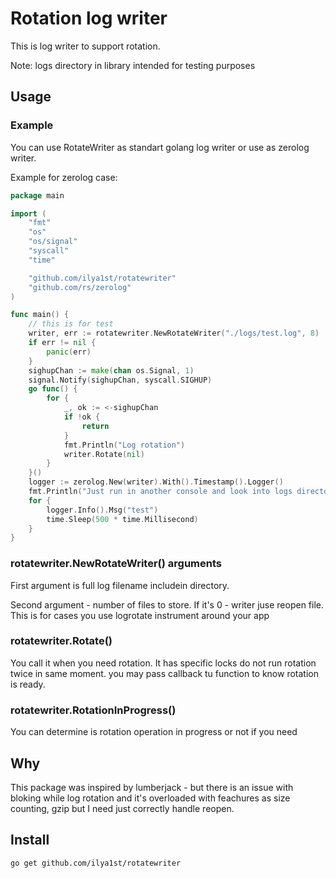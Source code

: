 # Rotation log writer

This is log writer to support rotation.

Note: logs directory in library intended for testing purposes

## Usage


### Example

You can use RotateWriter as standart golang log writer or use as zerolog writer.

Example for zerolog case:

```go
package main

import (
	"fmt"
	"os"
	"os/signal"
	"syscall"
	"time"

	"github.com/ilya1st/rotatewriter"
	"github.com/rs/zerolog"
)

func main() {
    // this is for test
    writer, err := rotatewriter.NewRotateWriter("./logs/test.log", 8)
    if err != nil {
        panic(err)
    }
    sighupChan := make(chan os.Signal, 1)
    signal.Notify(sighupChan, syscall.SIGHUP)
    go func() {
        for {
            _, ok := <-sighupChan
            if !ok {
                return
            }
            fmt.Println("Log rotation")
            writer.Rotate(nil)
        }
    }()
    logger := zerolog.New(writer).With().Timestamp().Logger()
    fmt.Println("Just run in another console and look into logs directory:\n$ killall -HUP rotateexample")
    for {
        logger.Info().Msg("test")
        time.Sleep(500 * time.Millisecond)
    }
}
```

### rotatewriter.NewRotateWriter() arguments

First argument is full log filename  includein directory.

Second argument - number of files to store.
If it's 0 - writer juse reopen file. This is for cases you use logrotate instrument around your app

### rotatewriter.Rotate()

You call it when you need rotation. It has specific locks do not run rotation twice in same moment.
you may pass callback tu function to know rotation is ready.

### rotatewriter.RotationInProgress()

You can determine is rotation operation in progress or not if you need

## Why

This package was inspired by lumberjack - but there is an issue with bloking while log rotation and it's overloaded with feachures as size counting, gzip but I need just correctly handle reopen.

## Install

```bash
go get github.com/ilya1st/rotatewriter
```
